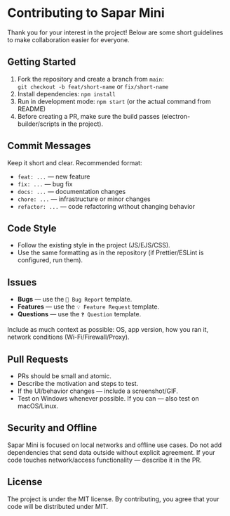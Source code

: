 # Contributing to Sapar Mini

Thank you for your interest in the project! Below are some short guidelines to make collaboration easier for everyone.

## Getting Started
1. Fork the repository and create a branch from `main`:  
   `git checkout -b feat/short-name` or `fix/short-name`
2. Install dependencies: `npm install`
3. Run in development mode: `npm start` (or the actual command from README)
4. Before creating a PR, make sure the build passes (electron-builder/scripts in the project).

## Commit Messages
Keep it short and clear. Recommended format:
- `feat: ...` — new feature
- `fix: ...` — bug fix
- `docs: ...` — documentation changes
- `chore: ...` — infrastructure or minor changes
- `refactor: ...` — code refactoring without changing behavior

## Code Style
- Follow the existing style in the project (JS/EJS/CSS).
- Use the same formatting as in the repository (if Prettier/ESLint is configured, run them).

## Issues
- **Bugs** — use the `🐞 Bug Report` template.
- **Features** — use the `💡 Feature Request` template.
- **Questions** — use the `❓ Question` template.

Include as much context as possible: OS, app version, how you ran it, network conditions (Wi-Fi/Firewall/Proxy).

## Pull Requests
- PRs should be small and atomic.
- Describe the motivation and steps to test.
- If the UI/behavior changes — include a screenshot/GIF.
- Test on Windows whenever possible. If you can — also test on macOS/Linux.

## Security and Offline
Sapar Mini is focused on local networks and offline use cases. Do not add dependencies that send data outside without explicit agreement. If your code touches network/access functionality — describe it in the PR.

## License
The project is under the MIT license. By contributing, you agree that your code will be distributed under MIT.